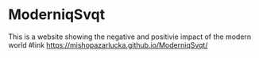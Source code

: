 # ModerniqSvqt
This is a website showing the negative and positivie impact of the modern world
#link 
https://mishopazarlucka.github.io/ModerniqSvqt/
